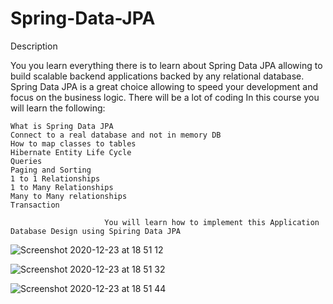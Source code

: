 # Spring-Data-JPA
 Description

You you learn everything there is to learn about Spring Data JPA allowing to build scalable backend applications backed by any relational database. Spring Data JPA is a great choice allowing to speed your development and focus on the business logic. There will be a lot of coding In this course you will learn the following:

    What is Spring Data JPA
    Connect to a real database and not in memory DB
    How to map classes to tables
    Hibernate Entity Life Cycle
    Queries
    Paging and Sorting
    1 to 1 Relationships
    1 to Many Relationships
    Many to Many relationships
    Transaction
    
                         You will learn how to implement this Application Database Design using Spiring Data JPA
                         
                         
 ![Screenshot 2020-12-23 at 18 51 12](https://user-images.githubusercontent.com/90879678/147013874-ad0c84ef-933b-401c-b7d9-423018c05940.png)
             
                         


![Screenshot 2020-12-23 at 18 51 32](https://user-images.githubusercontent.com/90879678/147013810-60e8310f-3b47-4746-a458-4c5cc356c5e0.png)


![Screenshot 2020-12-23 at 18 51 44](https://user-images.githubusercontent.com/90879678/147013824-59e73607-cee2-4f8d-83a2-33eb90b68f76.png)

